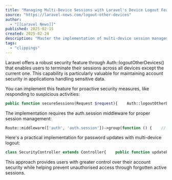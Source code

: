 ```yaml
---
title: "Managing Multi-Device Sessions with Laravel's Device Logout Feature - Laravel News"
source: "https://laravel-news.com/logout-other-devices"
author:
  - "[[Laravel News]]"
published: 2025-02-15
created: 2025-02-24
description: "Master the implementation of multi-device session management in Laravel. A comprehensive guide to terminating user sessions across devices and strengthening application security."
tags:
  - "clippings"
---
```

Laravel offers a robust security feature through Auth::logoutOtherDevices() that enables users to terminate their sessions across all devices except the current one. This capability is particularly valuable for maintaining account security in applications handling sensitive data.

You can implement this feature for proactive security measures, like responding to suspicious activities:

```php
public function secureSessions(Request $request){    Auth::logoutOtherDevices($request->password);    return back()->with('status', 'All other device sessions terminated');}
```

The implementation requires the auth.session middleware for proper session management:

```php
Route::middleware(['auth', 'auth.session'])->group(function () {    // Protected routes});
```

Here's a practical implementation for password updates with multi-device logout:

```php
class SecurityController extends Controller{    public function updatePassword(Request $request)    {        $validated = $request->validate([            'current_password' => 'required',            'new_password' => 'required|min:8|confirmed'        ]);        if (!Hash::check($request->current_password, Auth::user()->password)) {            return back()->withErrors([                'current_password' => 'Invalid password provided'            ]);        }        Auth::logoutOtherDevices($request->current_password);        Auth::user()->update([            'password' => Hash::make($request->new_password)        ]);        return redirect('/dashboard')            ->with('status', 'Password updated and other devices logged out');    }}
```

This approach provides users with greater control over their account security while helping prevent unauthorised access through forgotten active sessions.